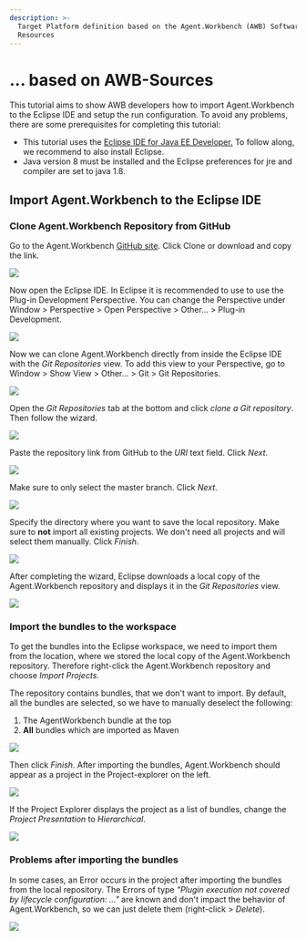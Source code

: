 ```yaml
---
description: >-
  Target Platform definition based on the Agent.Workbench (AWB) Software
  Resources
---
```


# ... based on AWB-Sources

This tutorial aims to show AWB developers how to import Agent.Workbench to the Eclipse IDE and setup the run configuration. To avoid any problems, there are some prerequisites for completing this tutorial:

* This tutorial uses the [Eclipse IDE for Java EE Developer.](https://www.eclipse.org/downloads/) To follow along, we recommend to also install Eclipse.
* Java version 8 must be installed and the Eclipse preferences for jre and compiler are set to java 1.8.

## Import Agent.Workbench to the Eclipse IDE

### Clone Agent.Workbench Repository from GitHub

Go to the Agent.Workbench [GitHub site](https://github.com/EnFlexIT/AgentWorkbench). Click Clone or download and copy the link.

![](../../.gitbook/assets/github_clone_awb.jpg)

Now open the Eclipse IDE. In Eclipse it is recommended to use to use the Plug-in Development Perspective. You can change the Perspective under Window &gt; Perspective &gt; Open Perspective  &gt; Other... &gt; Plug-in Development.

![](../../.gitbook/assets/plugindevelopment.jpg)

Now we can clone Agent.Workbench directly from inside the Eclipse IDE with the _Git Repositories_ view. To add this view to your Perspective, go to Window &gt; Show View &gt; Other... &gt; Git &gt; Git Repositories.

![](../../.gitbook/assets/showview_git.jpg)

Open the _Git Repositories_ tab at the bottom and click _clone a Git repository_. Then follow the wizard. 

![](../../.gitbook/assets/git_tab.jpg)

Paste the repository link from GitHub to the _URI_ text field. Click _Next_.

![](../../.gitbook/assets/clonegitrepowizard1.jpg)

Make sure to only select the master branch. Click _Next_.

![](../../.gitbook/assets/clonegitrepowizard2.jpg)

Specify the directory where you want to save the local repository. Make sure to **not** import all existing projects. We don't need all projects and will select them manually. Click _Finish_.

![](../../.gitbook/assets/clonegitrepowizard3.jpg)

After completing the wizard, Eclipse downloads a local copy of the Agent.Workbench repository and displays it in the _Git Repositories_ view.

![](../../.gitbook/assets/gitrepotab.jpg)

### Import the bundles to the workspace

To get the bundles into the Eclipse workspace, we need to import them from the location, where we stored the local copy of the Agent.Workbench repository. Therefore right-click the Agent.Workbench repository and choose _Import Projects_. 

The repository contains bundles, that we don't want to import. By default, all the bundles are selected, so we have to manually deselect the following:

1. The AgentWorkbench bundle at the top
2. **All** bundles which are imported as Maven

![](../../.gitbook/assets/importawbprojects.jpg)

Then click _Finish_. After importing the bundles, Agent.Workbench should appear as a project in the Project-explorer on the left.

![](../../.gitbook/assets/projectimport.jpg)

If the Project Explorer displays the project as a list of bundles, change the _Project Presentation_ to _Hierarchical_.

![](../../.gitbook/assets/projectpresentation.jpg)

### Problems after importing the bundles

In some cases, an Error occurs in the project after importing the bundles from the local repository.  The Errors of type _"Plugin execution not covered by lifecycle configuration: ..."_ are known and don't impact the behavior of Agent.Workbench, so we can just delete them \(right-click &gt; _Delete_\).

![](../../.gitbook/assets/deleteerrors.jpg)

